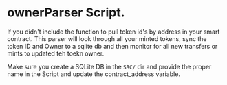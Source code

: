 # ownerParser Script.

If you didn't include the function to pull token id's by address in your smart contract. This parser will look through all your minted tokens,
sync the token ID and Owner to a sqlite db and then monitor for all new transfers or mints to updated teh toekn owner.

Make sure you create a SQLite DB in the `SRC/` dir and provide the proper name in the Script and update the contract_address variable. 
